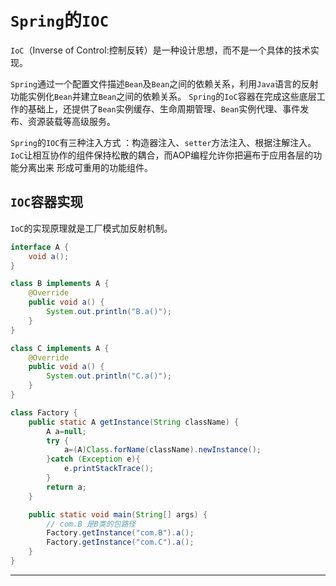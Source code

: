 # `Spring`的`IOC`

`IoC`（Inverse of Control:控制反转）是⼀种设计思想，⽽不是⼀个具体的技术实现。

`Spring`通过一个配置文件描述`Bean`及`Bean`之间的依赖关系，利用`Java`语言的反射功能实例化`Bean`并建立`Bean`之间的依赖关系。
`Spring`的`IoC`容器在完成这些底层工作的基础上，还提供了`Bean`实例缓存、生命周期管理、`Bean`实例代理、事件发布、资源装载等高级服务。

`Spring`的`IOC`有三种注入方式 ：构造器注入、`setter`方法注入、根据注解注入。
`IoC`让相互协作的组件保持松散的耦合，而AOP编程允许你把遍布于应用各层的功能分离出来
形成可重用的功能组件。

## <a id="ioc_rqsx">`IOC`容器实现</a>
`IoC`的实现原理就是工厂模式加反射机制。
```java
interface A {
    void a();
}

class B implements A {
    @Override
    public void a() {
        System.out.println("B.a()");
    }
}

class C implements A {
    @Override
    public void a() {
        System.out.println("C.a()");
    }
}

class Factory {
    public static A getInstance(String className) {
        A a=null;
        try {
            a=(A)Class.forName(className).newInstance();
        }catch (Exception e){
            e.printStackTrace();
        }
        return a;
    }

    public static void main(String[] args) {
        // com.B 是B类的包路径
        Factory.getInstance("com.B").a();
        Factory.getInstance("com.C").a();
    }
}
```


----
